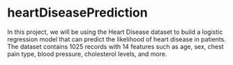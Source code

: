 # heartDiseasePrediction
In this project, we will be using the Heart Disease dataset to build a logistic regression model that can predict the likelihood of heart disease in patients. The dataset contains 1025 records with 14 features such as age, sex, chest pain type, blood pressure, cholesterol levels, and more. 
